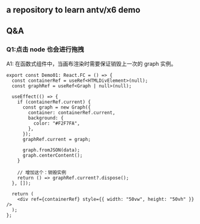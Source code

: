 ## a repository to learn antv/x6 demo

## Q&A

### Q1:点击 node 也会进行拖拽

A1: 在函数式组件中，当画布渲染时需要保证销毁上一次的 graph 实例。

```tsx
export const Demo01: React.FC = () => {
  const containerRef = useRef<HTMLDivElement>(null);
  const graphRef = useRef<Graph | null>(null);

  useEffect(() => {
    if (containerRef.current) {
      const graph = new Graph({
        container: containerRef.current,
        background: {
          color: "#F2F7FA",
        },
      });
      graphRef.current = graph;

      graph.fromJSON(data);
      graph.centerContent();
    }

    // 增加这个：销毁实例
    return () => graphRef.current?.dispose();
  }, []);

  return (
    <div ref={containerRef} style={{ width: "50vw", height: "50vh" }} />
  );
};
```